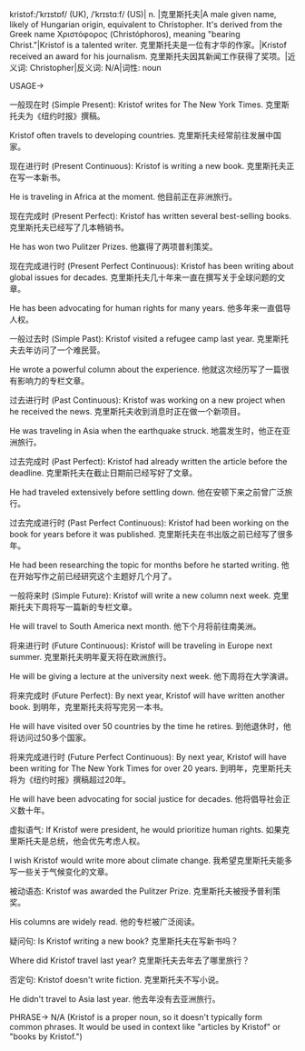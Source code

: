 kristof:/ˈkrɪstɒf/ (UK), /ˈkrɪstɑːf/ (US)| n. |克里斯托夫|A male given name, likely of Hungarian origin, equivalent to Christopher.  It's derived from the Greek name Χριστόφορος (Christóphoros), meaning "bearing Christ."|Kristof is a talented writer. 克里斯托夫是一位有才华的作家。|Kristof received an award for his journalism. 克里斯托夫因其新闻工作获得了奖项。|近义词: Christopher|反义词: N/A|词性: noun


USAGE->

一般现在时 (Simple Present):
Kristof writes for The New York Times.  克里斯托夫为《纽约时报》撰稿。

Kristof often travels to developing countries. 克里斯托夫经常前往发展中国家。


现在进行时 (Present Continuous):
Kristof is writing a new book. 克里斯托夫正在写一本新书。

He is traveling in Africa at the moment. 他目前正在非洲旅行。


现在完成时 (Present Perfect):
Kristof has written several best-selling books.  克里斯托夫已经写了几本畅销书。

He has won two Pulitzer Prizes. 他赢得了两项普利策奖。


现在完成进行时 (Present Perfect Continuous):
Kristof has been writing about global issues for decades. 克里斯托夫几十年来一直在撰写关于全球问题的文章。

He has been advocating for human rights for many years. 他多年来一直倡导人权。


一般过去时 (Simple Past):
Kristof visited a refugee camp last year.  克里斯托夫去年访问了一个难民营。

He wrote a powerful column about the experience. 他就这次经历写了一篇很有影响力的专栏文章。


过去进行时 (Past Continuous):
Kristof was working on a new project when he received the news. 克里斯托夫收到消息时正在做一个新项目。

He was traveling in Asia when the earthquake struck. 地震发生时，他正在亚洲旅行。


过去完成时 (Past Perfect):
Kristof had already written the article before the deadline. 克里斯托夫在截止日期前已经写好了文章。

He had traveled extensively before settling down. 他在安顿下来之前曾广泛旅行。


过去完成进行时 (Past Perfect Continuous):
Kristof had been working on the book for years before it was published. 克里斯托夫在书出版之前已经写了很多年。

He had been researching the topic for months before he started writing. 他在开始写作之前已经研究这个主题好几个月了。


一般将来时 (Simple Future):
Kristof will write a new column next week. 克里斯托夫下周将写一篇新的专栏文章。

He will travel to South America next month. 他下个月将前往南美洲。


将来进行时 (Future Continuous):
Kristof will be traveling in Europe next summer.  克里斯托夫明年夏天将在欧洲旅行。

He will be giving a lecture at the university next week. 他下周将在大学演讲。


将来完成时 (Future Perfect):
By next year, Kristof will have written another book. 到明年，克里斯托夫将写完另一本书。

He will have visited over 50 countries by the time he retires. 到他退休时，他将访问过50多个国家。


将来完成进行时 (Future Perfect Continuous):
By next year, Kristof will have been writing for The New York Times for over 20 years. 到明年，克里斯托夫将为《纽约时报》撰稿超过20年。

He will have been advocating for social justice for decades. 他将倡导社会正义数十年。


虚拟语气:
If Kristof were president, he would prioritize human rights. 如果克里斯托夫是总统，他会优先考虑人权。

I wish Kristof would write more about climate change. 我希望克里斯托夫能多写一些关于气候变化的文章。


被动语态:
Kristof was awarded the Pulitzer Prize. 克里斯托夫被授予普利策奖。

His columns are widely read. 他的专栏被广泛阅读。


疑问句:
Is Kristof writing a new book?  克里斯托夫在写新书吗？

Where did Kristof travel last year? 克里斯托夫去年去了哪里旅行？


否定句:
Kristof doesn't write fiction. 克里斯托夫不写小说。

He didn't travel to Asia last year. 他去年没有去亚洲旅行。



PHRASE->
N/A (Kristof is a proper noun, so it doesn't typically form common phrases.  It would be used in context like "articles by Kristof" or "books by Kristof.")
